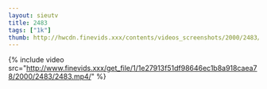 ```yaml
--- 
layout: sieutv
title: 2483
tags: ["1k"]
thumb: http://hwcdn.finevids.xxx/contents/videos_screenshots/2000/2483/preview.mp4.jpg
---
```

{% include video src="http://www.finevids.xxx/get_file/1/1e27913f51df98646ec1b8a918caea78/2000/2483/2483.mp4/" %} 

